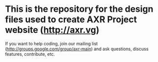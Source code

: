 This is the repository for the design files used to create AXR Project website (http://axr.vg)
===

If you want to help coding, join our mailing list (http://groups.google.com/group/axr-main) and ask questions, discuss features, contribute, etc.